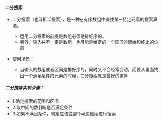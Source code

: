 #### 二分搜索

- 二分搜索（也叫折半搜索），是一种在有序数组中查找某一特定元素的搜索算法。
  - 运用二分搜索的前提是数组必须是排好序的。
  - 另外，输入并不一定是数组，也可能是给定的一个区间的起始和终止的位置

- 使用场景：
  - 当输入的数组或者区间是排好序的，同时又不会经常变动，而要从里面找出一个满足条件的元素的时候，二分搜索就是最好的选择

##### 二分搜索实现步骤：

- 1.确定搜索的范围和区间
- 2.取中间的数判断是否满足条件
- 3.如果不满足条件，判定应该往那个半边继续进行搜索





















